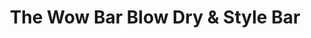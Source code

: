 ---
title: "The Wow Bar Blow Dry & Style Bar"
url: /saint-paul/the-wow-bar-blow-dry-and-style-bar/
shop: hairdresser
---
